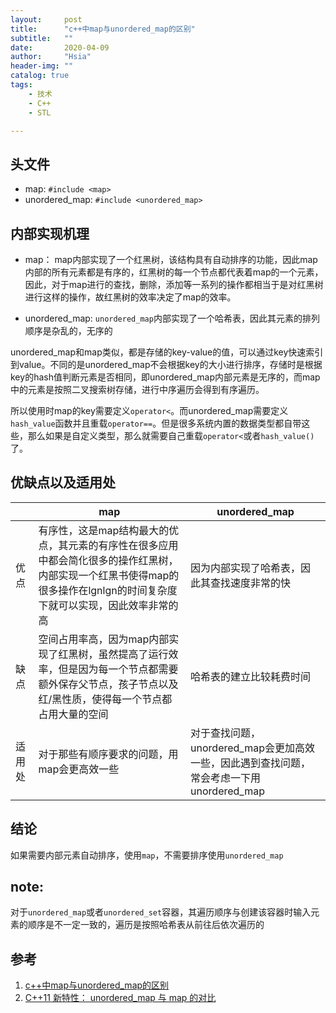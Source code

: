 ```yaml
---
layout:     post
title:      "c++中map与unordered_map的区别"
subtitle:   ""
date:       2020-04-09 
author:     "Hsia"
header-img: ""
catalog: true
tags:
    - 技术
    - C++
    - STL

---  
```



## 头文件  

* map: `#include <map>`
* unordered_map: `#include <unordered_map>`  


## 内部实现机理  

* map： map内部实现了一个红黑树，该结构具有自动排序的功能，因此map内部的所有元素都是有序的，红黑树的每一个节点都代表着map的一个元素，因此，对于map进行的查找，删除，添加等一系列的操作都相当于是对红黑树进行这样的操作，故红黑树的效率决定了map的效率。  
  

* unordered_map: `unordered_map`内部实现了一个哈希表，因此其元素的排列顺序是杂乱的，无序的  
  

unordered_map和map类似，都是存储的key-value的值，可以通过key快速索引到value。不同的是unordered_map不会根据key的大小进行排序，存储时是根据key的hash值判断元素是否相同，即unordered_map内部元素是无序的，而map中的元素是按照二叉搜索树存储，进行中序遍历会得到有序遍历。  

所以使用时map的key需要定义`operator<`。而unordered_map需要定义`hash_value`函数并且重载`operator==`。但是很多系统内置的数据类型都自带这些，那么如果是自定义类型，那么就需要自己重载`operator<`或者`hash_value()`了。  


## 优缺点以及适用处  

|         | map   |  unordered_map  |
| --------   | -----  | ----  |
| 优点     | 有序性，这是map结构最大的优点，其元素的有序性在很多应用中都会简化很多的操作红黑树，内部实现一个红黑书使得map的很多操作在lgnlgn的时间复杂度下就可以实现，因此效率非常的高 |   因为内部实现了哈希表，因此其查找速度非常的快     |
| 缺点        |   空间占用率高，因为map内部实现了红黑树，虽然提高了运行效率，但是因为每一个节点都需要额外保存父节点，孩子节点以及红/黑性质，使得每一个节点都占用大量的空间   |   哈希表的建立比较耗费时间   |
| 适用处        |    对于那些有顺序要求的问题，用map会更高效一些    |  对于查找问题，unordered_map会更加高效一些，因此遇到查找问题，常会考虑一下用unordered_map  |


## 结论  

如果需要内部元素自动排序，使用`map`，不需要排序使用`unordered_map`  


## note:  

对于`unordered_map`或者`unordered_set`容器，其遍历顺序与创建该容器时输入元素的顺序是不一定一致的，遍历是按照哈希表从前往后依次遍历的  



## 参考  
1. [c++中map与unordered_map的区别](https://blog.csdn.net/batuwuhanpei/article/details/50727227)    
2. [C++11 新特性： unordered_map 与 map 的对比](https://www.cnblogs.com/NeilZhang/p/5724996.html)    




